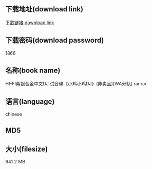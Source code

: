 ## 下载地址(download link)
[下载链接 download link](https://tutu365.netlify.app/?s=HI-FI%E7%B4%AB%E9%93%B6%E5%90%88%E9%87%91%E4%B8%AD%E6%96%87DJ+%E8%AF%95%E9%9F%B3%E7%A2%9F%E3%80%8A%E5%B0%8F%E9%B8%A1%E5%B0%8F%E9%B8%A1DJ%E3%80%8B%28%E9%9D%9E%E5%8D%96%E5%93%81%29%5BWA%E5%88%86%E8%BD%A8%5D.rar)

## 下载密码(download password)
1866

## 名称(book name)
HI-FI紫银合金中文DJ 试音碟《小鸡小鸡DJ》(非卖品)[WA分轨].rar.rar

## 语言(language)
chinese

## MD5


## 大小(filesize)
641.2 MB
